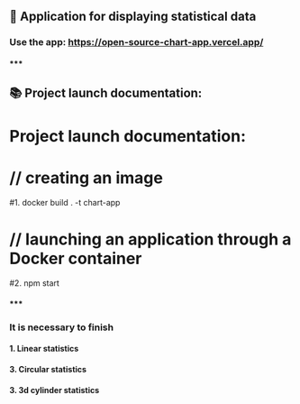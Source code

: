 ## 🐙 Application for displaying statistical data
### Use the app: https://open-source-chart-app.vercel.app/

#### ***
## 📚 Project launch documentation:
# Project launch documentation:
# // creating an image
#1. docker build . -t chart-app
# // launching an application through a Docker container
#2. npm start

#### ***
### It is necessary to finish
#### 1. Linear statistics
#### 3. Circular statistics
#### 3. 3d cylinder statistics




